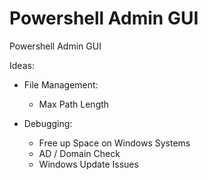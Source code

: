 # Powershell Admin GUI
Powershell Admin GUI



Ideas:
- File Management:
    - Max Path Length
    
- Debugging:
    - Free up Space on Windows Systems 
    - AD / Domain Check
    - Windows Update Issues
